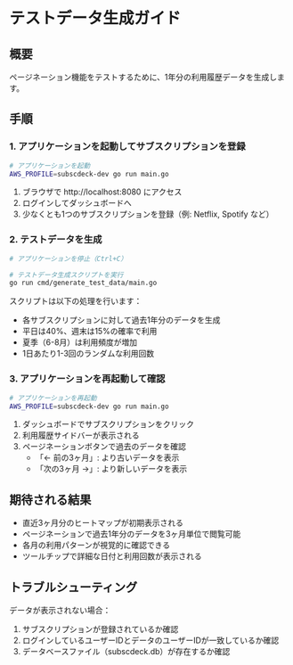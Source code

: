 # テストデータ生成ガイド

## 概要
ページネーション機能をテストするために、1年分の利用履歴データを生成します。

## 手順

### 1. アプリケーションを起動してサブスクリプションを登録

```bash
# アプリケーションを起動
AWS_PROFILE=subscdeck-dev go run main.go
```

1. ブラウザで http://localhost:8080 にアクセス
2. ログインしてダッシュボードへ
3. 少なくとも1つのサブスクリプションを登録（例: Netflix, Spotify など）

### 2. テストデータを生成

```bash
# アプリケーションを停止（Ctrl+C）

# テストデータ生成スクリプトを実行
go run cmd/generate_test_data/main.go
```

スクリプトは以下の処理を行います：
- 各サブスクリプションに対して過去1年分のデータを生成
- 平日は40%、週末は15%の確率で利用
- 夏季（6-8月）は利用頻度が増加
- 1日あたり1-3回のランダムな利用回数

### 3. アプリケーションを再起動して確認

```bash
# アプリケーションを再起動
AWS_PROFILE=subscdeck-dev go run main.go
```

1. ダッシュボードでサブスクリプションをクリック
2. 利用履歴サイドバーが表示される
3. ページネーションボタンで過去のデータを確認
   - 「← 前の3ヶ月」: より古いデータを表示
   - 「次の3ヶ月 →」: より新しいデータを表示

## 期待される結果

- 直近3ヶ月分のヒートマップが初期表示される
- ページネーションで過去1年分のデータを3ヶ月単位で閲覧可能
- 各月の利用パターンが視覚的に確認できる
- ツールチップで詳細な日付と利用回数が表示される

## トラブルシューティング

データが表示されない場合：
1. サブスクリプションが登録されているか確認
2. ログインしているユーザーIDとデータのユーザーIDが一致しているか確認
3. データベースファイル（subscdeck.db）が存在するか確認